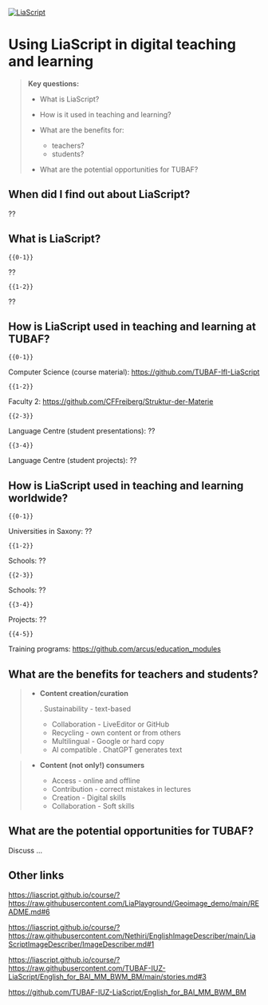 <!--
author:   Mark Jacob
email:    mark.jacob@iuz.tu-freiberg.de
version:  0.1.0
language: en
narrator: US English Female

comment:  This simple description of your course.
          Multiline is also okay.

link:     https://cdn.jsdelivr.net/chartist.js/latest/chartist.min.css

script:   https://cdn.jsdelivr.net/chartist.js/latest/chartist.min.js

icon: https://upload.wikimedia.org/wikipedia/commons/e/e8/TUBAF_Logo.svg

translation: Français translations/French.md
-->

[![LiaScript](https://raw.githubusercontent.com/LiaScript/LiaScript/master/badges/course.svg)](https://LiaScript.github.io/course/?https://raw.githubusercontent.com/TUBAF-IUZ-LiaScript/crosslab/main/LiaScript_VirtFa.md)

# Using LiaScript in digital teaching and learning

> **Key questions:**
>
> - What is LiaScript?
> - How is it used in teaching and learning?
> - What are the benefits for:
>
>   - teachers?
>   - students?
>
> - What are the potential opportunities for TUBAF?

## When did I find out about LiaScript?

??[](https://liascript.github.io/blog/digital-fellows-im-spotlight/)

## What is LiaScript?

    {{0-1}}
??[](https://en.wikipedia.org/wiki/Markdown#LiaScript)

    {{1-2}}
??[](https://liascript.github.io/LiveEditor/?/edit/bdn74tgh9l4hoIDfkmfJIATs/webrtc)

## How is LiaScript used in teaching and learning at TUBAF?

    {{0-1}}
Computer Science (course material):
https://github.com/TUBAF-IfI-LiaScript

    {{1-2}}
Faculty 2:
https://github.com/CFFreiberg/Struktur-der-Materie

    {{2-3}}
Language Centre (student presentations):
??[](https://liascript.github.io/course/?https://raw.githubusercontent.com/BerndSchmecka/lia-presentation/main/presentation.md#5)

    {{3-4}}
Language Centre (student projects):
??[](https://liascript.github.io/course/?https://raw.githubusercontent.com/TUBAF-IUZ-LiaScript/ENGLISH-ROB-BGIP/main/Arduino-projects/main.md#3)

## How is LiaScript used in teaching and learning worldwide?

    {{0-1}}
Universities in Saxony:
??[](https://liascript.github.io/course/?https://raw.githubusercontent.com/HerbertSchletter/elementarkurs-exphy/main/uebung.md#1)

    {{1-2}}
Schools:
??[](https://liascript.github.io/course/?https://raw.githubusercontent.com/diekinderwelt/liascript/main/UR_Physik_Version%20Smartboard)

    {{2-3}}
Schools:
??[](https://liascript.github.io/course/?https://raw.githubusercontent.com/JMueller-edu/LiaScriptKurse/main/SportBGE12SJ2324.md)

    {{3-4}}
Projects:
??[](https://liascript.github.io/course/?https://raw.githubusercontent.com/NFDI4Energy/EFZN_rdm/main/README.md#1)

    {{4-5}}
Training programs:
https://github.com/arcus/education_modules


## What are the benefits for teachers and students?

> - **Content creation/curation**
>
>   . Sustainability - text-based
>   - Collaboration - LiveEditor or GitHub
>   - Recycling - own content or from others
>   - Multilingual - Google or hard copy
>   - AI compatible . ChatGPT generates text

> - **Content (not only!) consumers**
>
>   - Access - online and offline
>   - Contribution - correct mistakes in lectures
>   - Creation - Digital skills
>   - Collaboration - Soft skills

## What are the potential opportunities for TUBAF?

Discuss ...

## Other links

https://liascript.github.io/course/?https://raw.githubusercontent.com/LiaPlayground/Geoimage_demo/main/README.md#6

https://liascript.github.io/course/?https://raw.githubusercontent.com/Nethiri/EnglishImageDescriber/main/LiaScriptImageDescriber/ImageDescriber.md#1

https://liascript.github.io/course/?https://raw.githubusercontent.com/TUBAF-IUZ-LiaScript/English_for_BAI_MM_BWM_BM/main/stories.md#3

https://github.com/TUBAF-IUZ-LiaScript/English_for_BAI_MM_BWM_BM

